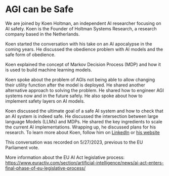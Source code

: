 # AGI can be Safe

We are joined by Koen Holtman, an independent AI researcher focusing on AI safety. Koen is the Founder of Holtman Systems Research, a research company based in the Netherlands. 

Koen started the conversation with his take on an AI apocalypse in the coming years. He discussed the obedience problem with AI models and the safe form of obedience.

Koen explained the concept of Markov Decision Process (MDP) and how it is used to build machine learning models. 

Koen spoke about the problem of AGIs not being able to allow changing their utility function after the model is deployed. He shared another alternative approach to solving the problem. He shared how to engineer AGI systems now and in the future safely. He also spoke about how to implement safety layers on AI models.

Koen discussed the ultimate goal of a safe AI system and how to check that an AI system is indeed safe. He discussed the intersection between large language Models (LLMs) and MDPs. He shared the key ingredients to scale the current AI implementations. Wrapping up, he discussed plans for his research. To learn more about Koen, follow him on [LinkedIn](https://nl.linkedin.com/in/koen-holtman-2312844) or [his website](https://holtmansystemsresearch.nl/)

This conversation was recorded on 5/27/2023, previous to the EU Parliament vote. 

More information about the EU AI Act legislative process: https://www.euractiv.com/section/artificial-intelligence/news/ai-act-enters-final-phase-of-eu-legislative-process/
